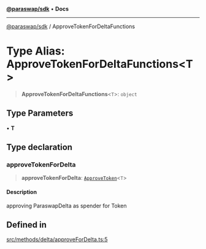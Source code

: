 [**@paraswap/sdk**](../README.md) • **Docs**

***

[@paraswap/sdk](../globals.md) / ApproveTokenForDeltaFunctions

# Type Alias: ApproveTokenForDeltaFunctions\<T\>

> **ApproveTokenForDeltaFunctions**\<`T`\>: `object`

## Type Parameters

• **T**

## Type declaration

### approveTokenForDelta

> **approveTokenForDelta**: [`ApproveToken`](../-internal-/type-aliases/ApproveToken.md)\<`T`\>

#### Description

approving ParaswapDelta as spender for Token

## Defined in

[src/methods/delta/approveForDelta.ts:5](https://github.com/paraswap/paraswap-sdk/blob/master/src/methods/delta/approveForDelta.ts#L5)
